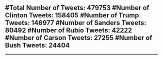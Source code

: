 #Total Number of Tweets: 479753 
#Number of Clinton Tweets: 158405
#Number of Trump Tweets: 146977
#Number of Sanders Tweets: 80492
#Number of Rubio Tweets: 42222
#Number of Carson Tweets: 27255
#Number of Bush Tweets: 24404
---
---
